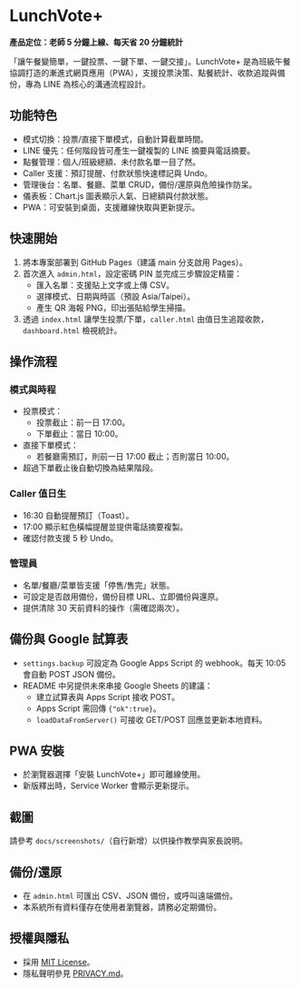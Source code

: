 # LunchVote+

**產品定位：老師 5 分鐘上線、每天省 20 分鐘統計**

「讓午餐變簡單，一鍵投票、一鍵下單、一鍵交接」。LunchVote+ 是為班級午餐協調打造的漸進式網頁應用（PWA），支援投票決策、點餐統計、收款追蹤與備份，專為 LINE 為核心的溝通流程設計。

## 功能特色
- 模式切換：投票/直接下單模式，自動計算截單時間。
- LINE 優先：任何階段皆可產生一鍵複製的 LINE 摘要與電話摘要。
- 點餐管理：個人/班級總額、未付款名單一目了然。
- Caller 支援：預訂提醒、付款狀態快速標記與 Undo。
- 管理後台：名單、餐廳、菜單 CRUD，備份/還原與危險操作防呆。
- 儀表板：Chart.js 圖表顯示人氣、日總額與付款狀態。
- PWA：可安裝到桌面，支援離線快取與更新提示。

## 快速開始
1. 將本專案部署到 GitHub Pages（建議 main 分支啟用 Pages）。
2. 首次進入 `admin.html`，設定密碼 PIN 並完成三步驟設定精靈：
   - 匯入名單：支援貼上文字或上傳 CSV。
   - 選擇模式、日期與時區（預設 Asia/Taipei）。
   - 產生 QR 海報 PNG，印出張貼給學生掃描。
3. 透過 `index.html` 讓學生投票/下單，`caller.html` 由值日生追蹤收款，`dashboard.html` 檢視統計。

## 操作流程
### 模式與時程
- 投票模式：
  - 投票截止：前一日 17:00。
  - 下單截止：當日 10:00。
- 直接下單模式：
  - 若餐廳需預訂，則前一日 17:00 截止；否則當日 10:00。
- 超過下單截止後自動切換為結果階段。

### Caller 值日生
- 16:30 自動提醒預訂（Toast）。
- 17:00 顯示紅色橫幅提醒並提供電話摘要複製。
- 確認付款支援 5 秒 Undo。

### 管理員
- 名單/餐廳/菜單皆支援「停售/售完」狀態。
- 可設定是否啟用備份，備份目標 URL、立即備份與還原。
- 提供清除 30 天前資料的操作（需確認兩次）。

## 備份與 Google 試算表
- `settings.backup` 可設定為 Google Apps Script 的 webhook。每天 10:05 會自動 POST JSON 備份。
- README 中另提供未來串接 Google Sheets 的建議：
  - 建立試算表與 Apps Script 接收 POST。
  - Apps Script 需回傳 `{"ok":true}`。
  - `loadDataFromServer()` 可接收 GET/POST 回應並更新本地資料。

## PWA 安裝
- 於瀏覽器選擇「安裝 LunchVote+」即可離線使用。
- 新版釋出時，Service Worker 會顯示更新提示。

## 截圖
請參考 `docs/screenshots/`（自行新增）以供操作教學與家長說明。

## 備份/還原
- 在 `admin.html` 可匯出 CSV、JSON 備份，或呼叫遠端備份。
- 本系統所有資料僅存在使用者瀏覽器，請務必定期備份。

## 授權與隱私
- 採用 [MIT License](./LICENSE)。
- 隱私聲明參見 [PRIVACY.md](./PRIVACY.md)。
